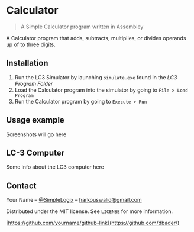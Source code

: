 # Calculator
> A Simple Calculator program written in Assembley 

A Calculator program that adds, subtracts, multiplies, or divides operands up of to three digits.


## Installation

1. Run the LC3 Simulator by launching ```simulate.exe``` found in the *LC3 Program Folder*
2. Load the Calculator program into the simulator by going to ```File > Load Program```
3. Run the Calculator program by going to ```Execute > Run```



## Usage example

Screenshots will go here

## LC-3 Computer

Some info about the LC3 computer here

## Contact

Your Name – [@SimpleLogix](https://github.com/SimpleLogix) – harkouswalid@gmail.com

Distributed under the MIT license. See ``LICENSE`` for more information.

[https://github.com/yourname/github-link](https://github.com/dbader/)
